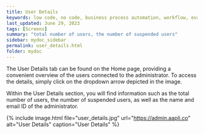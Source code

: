 ```yaml
---
title: User Details
keywords: low code, no code, business process automation, workflow, evaluation matrixs
last_updated: June 29, 2023
tags: [Screens]
summary: "total number of users, the number of suspended users"
sidebar: mydoc_sidebar
permalink: user_details.html
folder: mydoc
---
```


The User Details tab can be found on the Home page, providing a convenient overview of the users connected to the administrator. To access the details, simply click on the dropdown arrow depicted in the image.

Within the User Details section, you will find information such as the total number of users, the number of suspended users, as well as the name and email ID of the administrator.

{% include image.html file="user_details.jpg" url="https://admin.aapli.co" alt="User Details" caption="User Details" %}